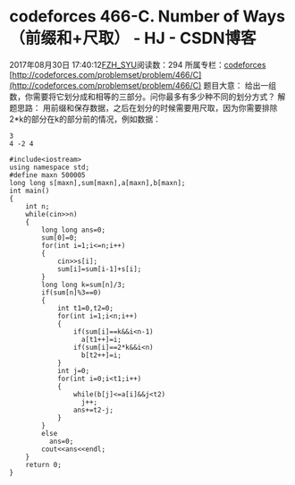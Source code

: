 # codeforces 466-C. Number of Ways（前缀和+尺取） - HJ - CSDN博客
2017年08月30日 17:40:12[FZH_SYU](https://me.csdn.net/feizaoSYUACM)阅读数：294
所属专栏：[codeforces](https://blog.csdn.net/column/details/17151.html)
[http://codeforces.com/problemset/problem/466/C](http://codeforces.com/problemset/problem/466/C)
题目大意： 
给出一组数，你需要将它划分成和相等的三部分。问你最多有多少种不同的划分方式？
解题思路： 
用前缀和保存数据，之后在划分的时候需要用尺取，因为你需要排除2*k的部分在k的部分前的情况，例如数据：
```
3  
4 -2 4
```
```
#include<iostream>
using namespace std;
#define maxn 500005
long long s[maxn],sum[maxn],a[maxn],b[maxn];
int main()
{
    int n;
    while(cin>>n)
    {
        long long ans=0;
        sum[0]=0;
        for(int i=1;i<=n;i++)
        {
            cin>>s[i];
            sum[i]=sum[i-1]+s[i];
        }
        long long k=sum[n]/3;
        if(sum[n]%3==0)
        {
            int t1=0,t2=0;
            for(int i=1;i<n;i++)
            {
                if(sum[i]==k&&i<n-1)
                  a[t1++]=i;
                if(sum[i]==2*k&&i<n)
                  b[t2++]=i;
            }
            int j=0;
            for(int i=0;i<t1;i++)
            {
                while(b[j]<=a[i]&&j<t2)
                  j++;
                ans+=t2-j;  
            }
        }
        else
          ans=0;
        cout<<ans<<endl;
    }
    return 0;
}
```
